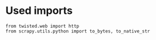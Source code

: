 # Used imports

```text
from twisted.web import http
from scrapy.utils.python import to_bytes, to_native_str
```
